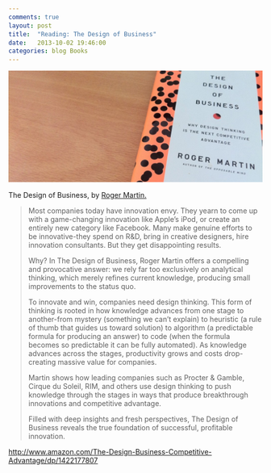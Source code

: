 ```yaml
---
comments: true
layout: post
title:  "Reading: The Design of Business"
date:   2013-10-02 19:46:00
categories: blog Books
---
```

<img alt="The Design of Business, book cover" src="/assets/posts/design-of-business.jpg" />

The Design of Business, by <a title="Roger Martin" href="http://rogerlmartin.com/">Roger Martin.</a>

> Most companies today have innovation envy. They yearn to come up with a game-changing innovation like Apple’s iPod, or create an entirely new category like Facebook. Many make genuine efforts to be innovative-they spend on R&amp;D, bring in creative designers, hire innovation consultants. But they get disappointing results.
> 
> Why? In The Design of Business, Roger Martin offers a compelling and provocative answer: we rely far too exclusively on analytical thinking, which merely refines current knowledge, producing small improvements to the status quo.
> 
> To innovate and win, companies need design thinking. This form of thinking is rooted in how knowledge advances from one stage to another-from mystery (something we can’t explain) to heuristic (a rule of thumb that guides us toward solution) to algorithm (a predictable formula for producing an answer) to code (when the formula becomes so predictable it can be fully automated). As knowledge advances across the stages, productivity grows and costs drop-creating massive value for companies.
> 
> Martin shows how leading companies such as Procter &amp; Gamble, Cirque du Soleil, RIM, and others use design thinking to push knowledge through the stages in ways that produce breakthrough innovations and competitive advantage.
> 
> Filled with deep insights and fresh perspectives, The Design of Business reveals the true foundation of successful, profitable innovation.

<a href="http://www.amazon.com/The-Design-Business-Competitive-Advantage/dp/1422177807">http://www.amazon.com/The-Design-Business-Competitive-Advantage/dp/1422177807</a>